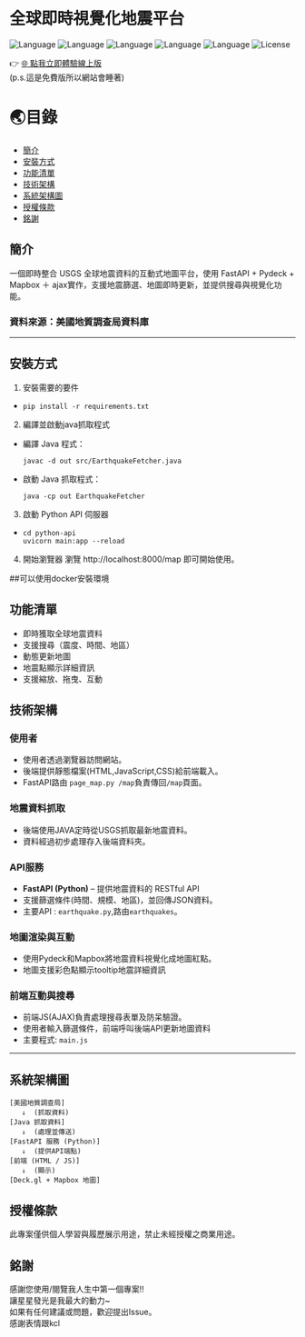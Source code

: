   # 全球即時視覺化地震平台
![Language](https://img.shields.io/badge/language-python-blue)
![Language](https://img.shields.io/badge/language-JavaScript-yellow)
![Language](https://img.shields.io/badge/language-JAVA-orangered)
![Language](https://img.shields.io/badge/language-CSS-purple)
![Language](https://img.shields.io/badge/language-HTML-brown)
![License](https://img.shields.io/badge/language-dockerfile-lightblue)

👉 [🌐 點我立即體驗線上版](https://eqidv-back-latest.onrender.com/map)  
(p.s.這是免費版所以網站會睡著)

# 🌏目錄
- [簡介](#簡介)
- [安裝方式](#安裝方式)
- [功能清單](#功能清單)
- [技術架構](#技術架構)
- [系統架構圖](#系統架構圖)
- [授權條款](#授權條款)
- [銘謝](#銘謝)

## 簡介
一個即時整合 USGS 全球地震資料的互動式地圖平台，使用 FastAPI + Pydeck + Mapbox ＋ ajax實作，支援地震篩選、地圖即時更新，並提供搜尋與視覺化功能。  
### 資料來源：美國地質調查局資料庫  
---  
## 安裝方式
1. 安裝需要的要件
- ```
  pip install -r requirements.txt
  ```
2. 編譯並啟動java抓取程式
- 編譯 Java 程式：
  ```
  javac -d out src/EarthquakeFetcher.java
  ```
- 啟動 Java 抓取程式：
  ```
  java -cp out EarthquakeFetcher
  ```
3. 啟動 Python API 伺服器
- ```
  cd python-api
  uvicorn main:app --reload
  ```
4. 開始瀏覽器
瀏覽 http://localhost:8000/map 即可開始使用。

##可以使用docker安裝環境

## 功能清單
- 即時獲取全球地震資料
- 支援搜尋（震度、時間、地區）
- 動態更新地圖
- 地震點顯示詳細資訊
- 支援縮放、拖曳、互動

## 技術架構
### 使用者
  - 使用者透過瀏覽器訪問網站。
  - 後端提供靜態檔案(HTML,JavaScript,CSS)給前端載入。
  - FastAPI路由 `page_map.py /map`負責傳回`/map`頁面。  
### 地震資料抓取
  - 後端使用JAVA定時從USGS抓取最新地震資料。
  - 資料經過初步處理存入後端資料夾。
### API服務
  - **FastAPI (Python)** – 提供地震資料的 RESTful API
  - 支援篩選條件(時間、規模、地區)，並回傳JSON資料。
  - 主要API : `earthquake.py`,路由`earthquakes`。  
### 地圖渲染與互動
  - 使用Pydeck和Mapbox將地震資料視覺化成地圖紅點。
  - 地圖支援彩色點顯示tooltip地震詳細資訊
### 前端互動與搜尋
  - 前端JS(AJAX)負責處理搜尋表單及防呆驗證。
  - 使用者輸入篩選條件，前端呼叫後端API更新地圖資料
  - 主要程式: `main.js`  

---
## 系統架構圖

```
[美國地質調查局] 
   ↓  (抓取資料)
[Java 抓取資料]
   ↓  (處理並傳送)
[FastAPI 服務 (Python)]
   ↓  (提供API端點)
[前端 (HTML / JS)]
   ↓  (顯示)
[Deck.gl + Mapbox 地圖]
```
## 授權條款
此專案僅供個人學習與履歷展示用途，禁止未經授權之商業用途。  

## 銘謝
感謝您使用/閱覽我人生中第一個專案!!  
讓星星發光是我最大的動力~  
如果有任何建議或問題，歡迎提出Issue。  
感謝表情跟kcl
